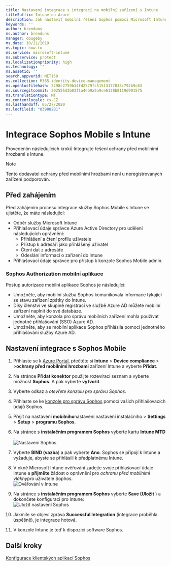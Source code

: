 ```yaml
---
title: Nastavení integrace s integrací na mobilní zařízení s Intune
titleSuffix: Intune on Azure
description: Jak nastavit mobilní řešení Sophos pomocí Microsoft Intune pro řízení přístupu mobilních zařízení k firemním prostředkům.
keywords: ''
author: brenduns
ms.author: brenduns
manager: dougeby
ms.date: 10/21/2019
ms.topic: how-to
ms.service: microsoft-intune
ms.subservice: protect
ms.localizationpriority: high
ms.technology: ''
ms.assetid: ''
search.appverid: MET150
ms.collection: M365-identity-device-management
ms.openlocfilehash: 3298c2759b14fd2579fc51513177033c792b9c83
ms.sourcegitcommit: 302556d3b03f1a4eb9a5a9ce6138b8119d901575
ms.translationtype: MT
ms.contentlocale: cs-CZ
ms.lasthandoff: 05/27/2020
ms.locfileid: "83988281"
---
```

# <a name="integrate-sophos-mobile-with-intune"></a>Integrace Sophos Mobile s Intune  

Provedením následujících kroků Integrujte řešení ochrany před mobilními hrozbami s Intune.  

> [!NOTE]
> Tento dodavatel ochrany před mobilními hrozbami není u neregistrovaných zařízení podporován.

## <a name="before-you-begin"></a>Před zahájením  

Před zahájením procesu integrace služby Sophos Mobile s Intune se ujistěte, že máte následující:  
- Odběr služby Microsoft Intune  
- Přihlašovací údaje správce Azure Active Directory pro udělení následujících oprávnění:  
  - Přihlášení a čtení profilu uživatele  
  - Přístup k adresáři jako přihlášený uživatel  
  - Čtení dat z adresáře  
  - Odeslání informací o zařízení do Intune  
- Přihlašovací údaje správce pro přístup k konzole Sophos Mobile admin.  


### <a name="sophos-mobile-app-authorization"></a>Sophos Authorization mobilní aplikace  
  
Postup autorizace mobilní aplikace Sophos je následující:  
- Umožněte, aby mobilní služba Sophos komunikovala informace týkající se stavu zařízení zpátky do Intune.  
- Díky členství ve skupině registrací ve službě Azure AD můžete mobilní zařízení naplnit do své databáze.  
- Umožněte, aby konzola pro správu mobilních zařízení mohla používat jednotné přihlašování (SSO) Azure AD.  
- Umožněte, aby se mobilní aplikace Sophos přihlásila pomocí jednotného přihlašování služby Azure AD.  


## <a name="to-set-up-sophos-mobile-integration"></a>Nastavení integrace s Sophos Mobile  

1. Přihlaste se k [Azure Portal]( https://portal.azure.com/), přečtěte si **Intune**  >  **Device compliance**  >  >**ochrany před mobilními hrozbami** zařízení Intune a vyberte **Přidat**.  
2. Na stránce **Přidat konektor** použijte rozevírací seznam a vyberte možnost **Sophos**. A pak vyberte **vytvořit**.  
3. Vyberte odkaz a *otevřete konzolu pro správu Sophos*.  
4. Přihlaste se ke [konzole pro správu Sophos](https://central.sophos.com/) pomocí vašich přihlašovacích údajů Sophos.  
5. Přejít na nastavení **mobilního**nastavení nastavení instalačního  >  **Settings**  >  **Setup**  >  **programu Sophos**.  
6. Na stránce s **instalačním programem Sophos** vyberte kartu **Intune MTD** .  
   ![Nastavení Sophos](./media/sophos-mtd-connector-integration/sophos-setup.png) 
 
7. Vyberte **BIND (vazba**) a pak vyberte **Ano**. Sophos se připojí k Intune a vyžaduje, abyste se přihlásili k předplatnému Intune. 
8. V okně Microsoft Intune ověřování zadejte svoje přihlašovací údaje Intune a **přijměte** žádost o oprávnění pro *ochranu před mobilními vlákny*pro uživatele Sophos.  
   ![Ověřování v Intune](./media/sophos-mtd-connector-integration/intune-authentication.png)

9. Na stránce s **instalačním programem Sophos** vyberte **Save (Uložit** ) a dokončete konfiguraci pro Intune:  
   ![Uložit nastavení Sophos](./media/sophos-mtd-connector-integration/save-sophos-configuration.png)  

1. Jakmile se objeví zpráva **Successful Integration** (integrace proběhla úspěšně), je integrace hotová.  
1. V konzole Intune je teď k dispozici software Sophos.  


## <a name="next-steps"></a>Další kroky  
[Konfigurace klientských aplikací Sophos](mtd-apps-ios-app-configuration-policy-add-assign.md)
